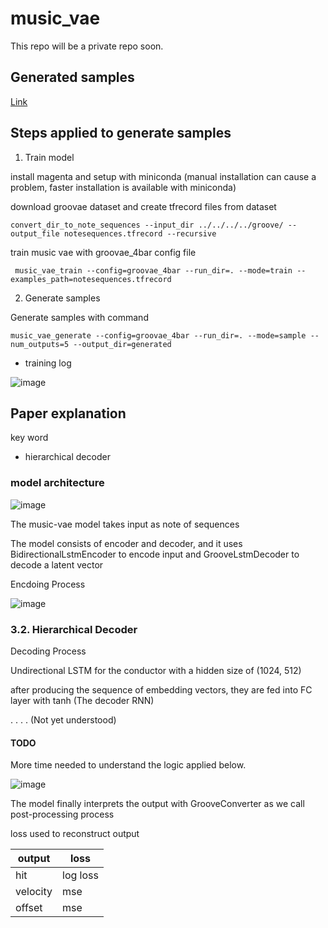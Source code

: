 # music_vae
This repo will be a private repo soon.

## Generated samples 

[Link](https://drive.google.com/drive/u/0/folders/1NQhCvPxb7QhGgl9laX_HUkImlCuVGL3t)


## Steps applied to generate samples

1. Train model 

install magenta and setup with miniconda (manual installation can cause a problem, faster installation is available with miniconda)

download groovae dataset and create tfrecord files from dataset
```
convert_dir_to_note_sequences --input_dir ../../../../groove/ --output_file notesequences.tfrecord --recursive
```

train music vae with groovae_4bar config file
```
 music_vae_train --config=groovae_4bar --run_dir=. --mode=train --examples_path=notesequences.tfrecord
```

2. Generate samples

Generate samples with command

```
music_vae_generate --config=groovae_4bar --run_dir=. --mode=sample --num_outputs=5 --output_dir=generated
```
- training log

![image](https://user-images.githubusercontent.com/79894531/212575965-cf64e805-2bd3-413e-aaf2-0867c02bda74.png)

## Paper explanation

key word

- hierarchical decoder

### model architecture

![image](https://user-images.githubusercontent.com/79894531/212577791-8259bc08-ca7b-4bee-bc19-0e5921472b70.png)


The music-vae model takes input as note of sequences

The model consists of encoder and decoder, and it uses BidirectionalLstmEncoder to encode input and GrooveLstmDecoder to decode a latent vector

Encdoing Process

![image](https://user-images.githubusercontent.com/79894531/212577403-62d9c9a0-d703-4697-a9e5-484235b7eaf1.png)

### 3.2. Hierarchical Decoder

Decoding Process

Undirectional LSTM for the conductor with a hidden size of (1024, 512)

after producing the sequence of embedding vectors, they are fed into FC layer with tanh (The decoder RNN) 

. . . . (Not yet understood)

#### TODO 

More time needed to understand the logic applied below.

![image](https://user-images.githubusercontent.com/79894531/212578933-6f51ea57-dff5-4a36-8a1e-6a8b85ad62b4.png)



The model finally interprets the output with GrooveConverter as we call post-processing process

loss used to reconstruct output 

|output|loss|
|---|---|
|hit|log loss|
|velocity|mse|
|offset|mse|
